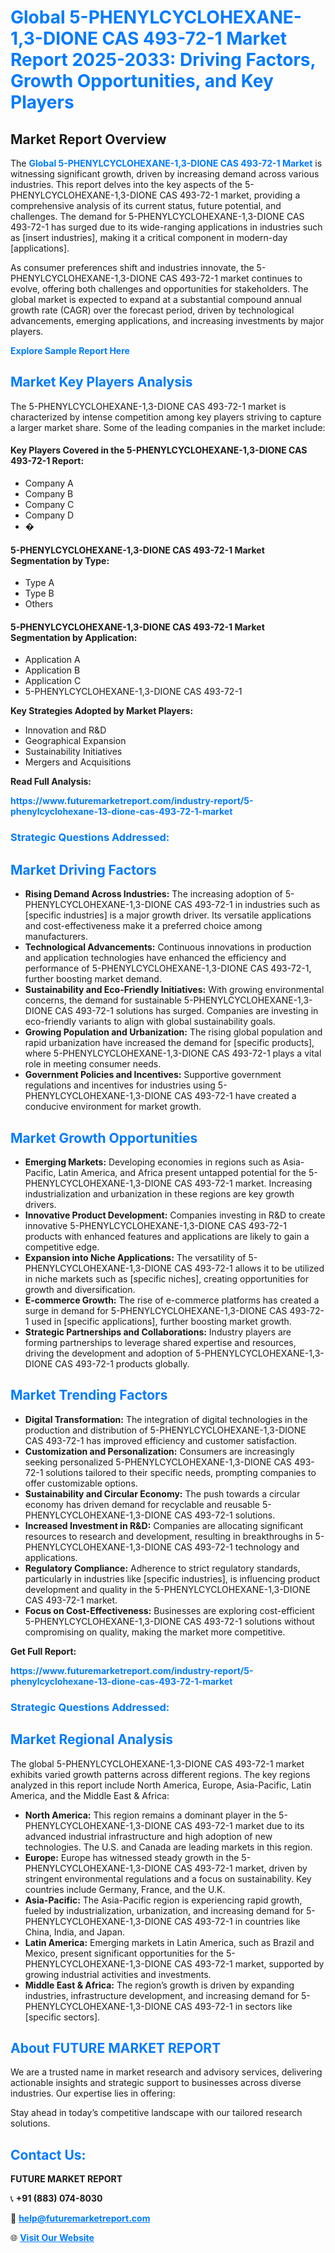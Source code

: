 <h1 style="color: #007BFF;">Global 5-PHENYLCYCLOHEXANE-1,3-DIONE CAS 493-72-1 Market Report 2025-2033: Driving Factors, Growth Opportunities, and Key Players</h1>

<section id="overview">
<h2>Market Report Overview</h2>
<p>The <a href="https://www.futuremarketreport.com/industry-report/5-phenylcyclohexane-13-dione-cas-493-72-1-market" style="color: #007BFF; text-decoration: none;"><strong>Global 5-PHENYLCYCLOHEXANE-1,3-DIONE CAS 493-72-1 Market</strong></a> is witnessing significant growth, driven by increasing demand across various industries. This report delves into the key aspects of the 5-PHENYLCYCLOHEXANE-1,3-DIONE CAS 493-72-1 market, providing a comprehensive analysis of its current status, future potential, and challenges. The demand for 5-PHENYLCYCLOHEXANE-1,3-DIONE CAS 493-72-1 has surged due to its wide-ranging applications in industries such as [insert industries], making it a critical component in modern-day [applications].</p>
<p>As consumer preferences shift and industries innovate, the 5-PHENYLCYCLOHEXANE-1,3-DIONE CAS 493-72-1 market continues to evolve, offering both challenges and opportunities for stakeholders. The global market is expected to expand at a substantial compound annual growth rate (CAGR) over the forecast period, driven by technological advancements, emerging applications, and increasing investments by major players.</p>
</section>

<section id="overview">
<p><a href="https://www.futuremarketreport.com/request-sample/reportId=112776" style="color: #007BFF; text-decoration: none;"><strong>Explore Sample Report Here</strong></a></p>
</section>

<section id="key-players">
<h2 style="color: #007BFF;">Market Key Players Analysis</h2>
<p>The 5-PHENYLCYCLOHEXANE-1,3-DIONE CAS 493-72-1 market is characterized by intense competition among key players striving to capture a larger market share. Some of the leading companies in the market include:</p>
<h4>Key Players Covered in the 5-PHENYLCYCLOHEXANE-1,3-DIONE CAS 493-72-1 Report:</h4>
<ul><li>Company A</li><li>Company B</li><li>Company C</li><li>Company D</li><li>�</li></ul>
<h4>5-PHENYLCYCLOHEXANE-1,3-DIONE CAS 493-72-1 Market Segmentation by Type:</h4>
<ul><li>Type A</li><li>Type B</li><li>Others</li></ul>

<h4>5-PHENYLCYCLOHEXANE-1,3-DIONE CAS 493-72-1 Market Segmentation by Application:</h4>
<ul><li>Application A</li><li>Application B</li><li>Application C</li><li>5-PHENYLCYCLOHEXANE-1,3-DIONE CAS 493-72-1</li></ul>
<p><strong>Key Strategies Adopted by Market Players:</strong></p>
<ul>
<li>Innovation and R&D</li>
<li>Geographical Expansion</li>
<li>Sustainability Initiatives</li>
<li>Mergers and Acquisitions</li>
</ul>
</section>

<section>
<p><strong>Read Full Analysis: </strong></p><a href="https://www.futuremarketreport.com/industry-report/5-phenylcyclohexane-13-dione-cas-493-72-1-market" style="color: #007BFF; text-decoration: none;"><strong>https://www.futuremarketreport.com/industry-report/5-phenylcyclohexane-13-dione-cas-493-72-1-market</strong></a>
<h3 style="color: #007BFF;">Strategic Questions Addressed:</h3>
</section>

<section id="driving-factors">
<h2 style="color: #007BFF;">Market Driving Factors</h2>
<ul>
<li><strong>Rising Demand Across Industries:</strong> The increasing adoption of 5-PHENYLCYCLOHEXANE-1,3-DIONE CAS 493-72-1 in industries such as [specific industries] is a major growth driver. Its versatile applications and cost-effectiveness make it a preferred choice among manufacturers.</li>
<li><strong>Technological Advancements:</strong> Continuous innovations in production and application technologies have enhanced the efficiency and performance of 5-PHENYLCYCLOHEXANE-1,3-DIONE CAS 493-72-1, further boosting market demand.</li>
<li><strong>Sustainability and Eco-Friendly Initiatives:</strong> With growing environmental concerns, the demand for sustainable 5-PHENYLCYCLOHEXANE-1,3-DIONE CAS 493-72-1 solutions has surged. Companies are investing in eco-friendly variants to align with global sustainability goals.</li>
<li><strong>Growing Population and Urbanization:</strong> The rising global population and rapid urbanization have increased the demand for [specific products], where 5-PHENYLCYCLOHEXANE-1,3-DIONE CAS 493-72-1 plays a vital role in meeting consumer needs.</li>
<li><strong>Government Policies and Incentives:</strong> Supportive government regulations and incentives for industries using 5-PHENYLCYCLOHEXANE-1,3-DIONE CAS 493-72-1 have created a conducive environment for market growth.</li>
</ul>
</section>

<section id="growth-opportunities">
<h2 style="color: #007BFF;">Market Growth Opportunities</h2>
<ul>
<li><strong>Emerging Markets:</strong> Developing economies in regions such as Asia-Pacific, Latin America, and Africa present untapped potential for the 5-PHENYLCYCLOHEXANE-1,3-DIONE CAS 493-72-1 market. Increasing industrialization and urbanization in these regions are key growth drivers.</li>
<li><strong>Innovative Product Development:</strong> Companies investing in R&D to create innovative 5-PHENYLCYCLOHEXANE-1,3-DIONE CAS 493-72-1 products with enhanced features and applications are likely to gain a competitive edge.</li>
<li><strong>Expansion into Niche Applications:</strong> The versatility of 5-PHENYLCYCLOHEXANE-1,3-DIONE CAS 493-72-1 allows it to be utilized in niche markets such as [specific niches], creating opportunities for growth and diversification.</li>
<li><strong>E-commerce Growth:</strong> The rise of e-commerce platforms has created a surge in demand for 5-PHENYLCYCLOHEXANE-1,3-DIONE CAS 493-72-1 used in [specific applications], further boosting market growth.</li>
<li><strong>Strategic Partnerships and Collaborations:</strong> Industry players are forming partnerships to leverage shared expertise and resources, driving the development and adoption of 5-PHENYLCYCLOHEXANE-1,3-DIONE CAS 493-72-1 products globally.</li>
</ul>
</section>

<section id="trending-factors">
<h2 style="color: #007BFF;">Market Trending Factors</h2>
<ul>
<li><strong>Digital Transformation:</strong> The integration of digital technologies in the production and distribution of 5-PHENYLCYCLOHEXANE-1,3-DIONE CAS 493-72-1 has improved efficiency and customer satisfaction.</li>
<li><strong>Customization and Personalization:</strong> Consumers are increasingly seeking personalized 5-PHENYLCYCLOHEXANE-1,3-DIONE CAS 493-72-1 solutions tailored to their specific needs, prompting companies to offer customizable options.</li>
<li><strong>Sustainability and Circular Economy:</strong> The push towards a circular economy has driven demand for recyclable and reusable 5-PHENYLCYCLOHEXANE-1,3-DIONE CAS 493-72-1 solutions.</li>
<li><strong>Increased Investment in R&D:</strong> Companies are allocating significant resources to research and development, resulting in breakthroughs in 5-PHENYLCYCLOHEXANE-1,3-DIONE CAS 493-72-1 technology and applications.</li>
<li><strong>Regulatory Compliance:</strong> Adherence to strict regulatory standards, particularly in industries like [specific industries], is influencing product development and quality in the 5-PHENYLCYCLOHEXANE-1,3-DIONE CAS 493-72-1 market.</li>
<li><strong>Focus on Cost-Effectiveness:</strong> Businesses are exploring cost-efficient 5-PHENYLCYCLOHEXANE-1,3-DIONE CAS 493-72-1 solutions without compromising on quality, making the market more competitive.</li>
</ul>
</section>

<section>
<p><strong>Get Full Report: </strong></p><a href="https://www.futuremarketreport.com/industry-report/5-phenylcyclohexane-13-dione-cas-493-72-1-market" style="color: #007BFF; text-decoration: none;"><strong>https://www.futuremarketreport.com/industry-report/5-phenylcyclohexane-13-dione-cas-493-72-1-market</strong></a>
<h3 style="color: #007BFF;">Strategic Questions Addressed:</h3>
</section>


<section id="regional-analysis">
<h2 style="color: #007BFF;">Market Regional Analysis</h2>
<p>The global 5-PHENYLCYCLOHEXANE-1,3-DIONE CAS 493-72-1 market exhibits varied growth patterns across different regions. The key regions analyzed in this report include North America, Europe, Asia-Pacific, Latin America, and the Middle East & Africa:</p>
<ul>
<li><strong>North America:</strong> This region remains a dominant player in the 5-PHENYLCYCLOHEXANE-1,3-DIONE CAS 493-72-1 market due to its advanced industrial infrastructure and high adoption of new technologies. The U.S. and Canada are leading markets in this region.</li>
<li><strong>Europe:</strong> Europe has witnessed steady growth in the 5-PHENYLCYCLOHEXANE-1,3-DIONE CAS 493-72-1 market, driven by stringent environmental regulations and a focus on sustainability. Key countries include Germany, France, and the U.K.</li>
<li><strong>Asia-Pacific:</strong> The Asia-Pacific region is experiencing rapid growth, fueled by industrialization, urbanization, and increasing demand for 5-PHENYLCYCLOHEXANE-1,3-DIONE CAS 493-72-1 in countries like China, India, and Japan.</li>
<li><strong>Latin America:</strong> Emerging markets in Latin America, such as Brazil and Mexico, present significant opportunities for the 5-PHENYLCYCLOHEXANE-1,3-DIONE CAS 493-72-1 market, supported by growing industrial activities and investments.</li>
<li><strong>Middle East & Africa:</strong> The region’s growth is driven by expanding industries, infrastructure development, and increasing demand for 5-PHENYLCYCLOHEXANE-1,3-DIONE CAS 493-72-1 in sectors like [specific sectors].</li>
</ul>
</section>

<footer>
<h2 style="color: #007BFF;">About FUTURE MARKET REPORT</h2>
<p>We are a trusted name in market research and advisory services, delivering actionable insights and strategic support to businesses across diverse industries. Our expertise lies in offering:</p>

<p>Stay ahead in today’s competitive landscape with our tailored research solutions.</p>

<h2 style="color: #007BFF;">Contact Us:</h2>
<p><strong>FUTURE MARKET REPORT</strong></p>
<p>📞 <strong>+91 (883) 074-8030</strong></p>
<p>📧 <strong><a href="mailto:help@futuremarketreport.com" style="color: #007BFF;">help@futuremarketreport.com</a></strong></p>
<p>🌐 <strong><a href="https://www.futuremarketreport.com/" style="color: #007BFF;">Visit Our Website</a></strong></p>
</footer>